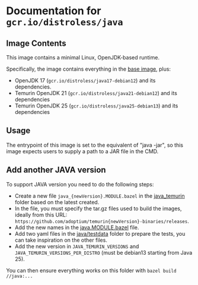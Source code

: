 # Documentation for `gcr.io/distroless/java`

## Image Contents

This image contains a minimal Linux, OpenJDK-based runtime.

Specifically, the image contains everything in the [base image](../base/README.md), plus:

* OpenJDK 17 (`gcr.io/distroless/java17-debian12`) and its dependencies.
* Temurin OpenJDK 21 (`gcr.io/distroless/java21-debian12`) and its dependencies
* Temurin OpenJDK 25 (`gcr.io/distroless/java25-debian13`) and its dependencies

## Usage

The entrypoint of this image is set to the equivalent of "java -jar", so this image expects users to supply a path to a JAR file in the CMD.

## Add another JAVA version

To support JAVA version you need to do the following steps:
- Create a new file `java_{newVersion}.MODULE.bazel` in the [java_temurin](private/repos/java_temurin) folder based on the latest created.
- In the file, you must specify the tar.gz files used to build the images, ideally from this URL: `https://github.com/adoptium/temurin{newVersion}-binaries/releases`.
- Add the new names in the [java.MODULE.bazel](private/repos/java_temurin/java.MODULE.bazel) file.
- Add two yaml files in the [java/testdata](java/testdata) folder to prepare the tests, you can take inspiration on the other files.
- Add the new version in `JAVA_TEMURIN_VERSIONS` and `JAVA_TEMURIN_VERSIONS_PER_DISTRO` (must be debian13 starting from Java 25).

You can then ensure everything works on this folder with `bazel build //java:...`